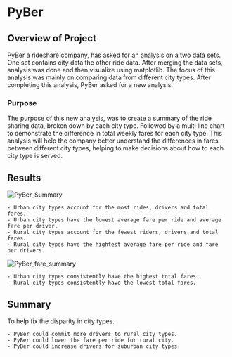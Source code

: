 # PyBer

## Overview of Project
PyBer a rideshare company, has asked for an analysis on a two data sets. One set contains city 
data the other ride data. After merging the data sets, analysis was done and then visualize using matplotlib.
The focus of this analysis was mainly on comparing data from different city types. After completing this
analysis, PyBer asked for a new analysis.

### Purpose
The purpose of this new analysis, was to create a summary of the ride sharing data, broken down by each city
type. Followed by a multi line chart to demonstrate the difference in total weekly fares for each city type.
This analysis will help the company better understand the differences in fares between different city types,
helping to make decisions about how to each city type is served.

## Results
![PyBer_Summary](https://user-images.githubusercontent.com/103155045/178171218-6ac5e3cf-a295-4b64-9b0e-41f77af1456b.png)

	- Urban city types account for the most rides, drivers and total fares.
	- Urban city types have the lowest average fare per ride and average fare per driver.
	- Rural city types account for the fewest riders, drivers and total fares.
	- Rural city types have the hightest average fare per ride and fare per drivers.

![PyBer_fare_summary](https://user-images.githubusercontent.com/103155045/178629003-85782df9-fdad-44fe-9fe0-72cac968a4f4.png)
  
	- Urban city types consistently have the highest total fares.
	- Rural city types consistently have the lowest total fares.

## Summary
To help fix the disparity in city types.
	
	- PyBer could commit more drivers to rural city types.
	- PyBer could lower the fare per ride for rural city.
	- PyBer could increase drivers for suburban city types.
